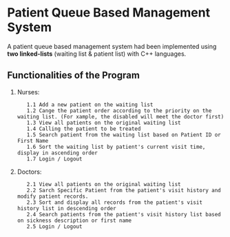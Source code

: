 # Patient Queue Based Management System

A patient queue based management system had been implemented using **two linked-lists** (waiting list  & patient list) with C++ languages.

## Functionalities of the Program

1. Nurses:

          1.1 Add a new patient on the waiting list
          1.2 Cange the patient order according to the priority on the waiting list. (For xample, the disabled will meet the doctor first)
          1.3 View all patients on the original waiting list
          1.4 Calling the patient to be treated
          1.5 Search patient from the waiting list based on Patient ID or First Name
          1.6 Sort the waiting list by patient's current visit time, display in ascending order
          1.7 Login / Logout

2. Doctors:

          2.1 View all patients on the original waiting list
          2.2 Sarch Specific Patient from the patient's visit history and modify patient records.
          2.3 Sort and display all records from the patient's visit history list in descending order
          2.4 Search patients from the patient's visit history list based on sickness description or first name
          2.5 Login / Logout

